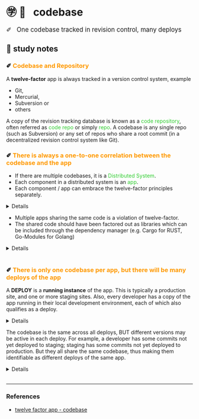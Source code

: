 # ㊫ 📖 &nbsp; codebase

<span style='font-size: 1.2em;'>✐ &nbsp; One codebase tracked in revision control, many deploys</span>

## 🍎 study notes

### ✐&nbsp;<span style='color: #FF9900'>Codebase and Repository</span>

A __twelve-factor__ app is always tracked in a version control system, example 
  - Git, 
  - Mercurial, 
  - Subversion or
  - others

A copy of the revision tracking database is known as a <span style='color: #32CD32'>code repository</span>, often referred as <span style='color: #32CD32'>code repo</span> or simply <span style='color: #32CD32'>repo</span>. A codebase is any single repo (such as Subversion) or any set of repos who share a root commit (in a decentralized revision control system like Git).

### ✐&nbsp;<span style='color: #FF9900'>There is always a one-to-one correlation between the codebase and the app</span>
- If there are multiple codebases, it is a <span style='color: #32CD32'>Distributed System</span>. 
- Each component in a distributed system is an <span style='color: #32CD32'>app</span>. 
- Each component / app can embrace the twelve-factor principles separately. 

<!-- notes block -->
<details>
    <div style='margin-left: 40px; margin-right: 40px; padding-left: 12px; padding: 12px; margin-top: 0.5em; margin-bottom: 0.5em; background: #444;'>
    Simply means 1 codebase = 1 app, many app(s) join together to become a distributed system. <br/>
    At a point, we can say an app is providing functions on a specific area, whilst a combo of related apps formed the system that chains up the functions.
    </div>
</details>

- Multiple apps sharing the same code is a violation of twelve-factor. 
- The shared code should have been factored out as libraries which can be included through the dependency manager (e.g. Cargo for RUST, Go-Modules for Golang)

<!-- notes block -->
<details>
    <div style='margin-left: 40px; margin-right: 40px; padding-left: 12px; padding: 12px; margin-top: 0.5em; margin-bottom: 0.5em; background: #444;'>
    take an example, the logging logic could be factored out as a shared library between apps.
    </div>
</details>
<br/>

### ✐&nbsp;<span style='color: #FF9900'>There is only one codebase per app, but there will be many deploys of the app</span>

A __DEPLOY__ is a __running instance__ of the app. This is typically a production site, and one or more staging sites. Also, every developer has a copy of the app running in their local development environment, each of which also qualifies as a deploy.

<!-- notes block -->
<details>
    <div style='margin-left: 40px; margin-right: 40px; padding-left: 12px; padding: 12px; margin-top: 0.5em; margin-bottom: 0.5em; background: #444;'>
    in general, a running / runnable instance of the app is a deployment; it doesn't need to be production or staging or uat, local running instance is also treated as a deployment.
    </div>
</details>

The codebase is the same across all deploys, BUT different versions may be active in each deploy. For example, a developer has some commits not yet deployed to staging; staging has some commits not yet deployed to production. But they all share the same codebase, thus making them identifiable as different deploys of the same app.

<!-- notes block -->
<details>
    <div style='margin-left: 40px; margin-right: 40px; padding-left: 12px; padding: 12px; margin-top: 0.5em; margin-bottom: 0.5em; background: #444;'>
    A more practical use case is when the latest major version of a SAAS is v22.6.1.0; whilst most of the existing customers' deployment is still running the previous major version v22.4.9.13. This is exactly 1 app (same codebase) many deploys (diff versions for diff sets of customers). Ultimately, the remaining set of customers would enjoy the upgrade of their deployment to reach the latest v22.6.1.0
    </div>
</details>
<br/>

---

### References
- [twelve factor app - codebase](https://12factor.net/codebase)